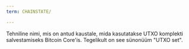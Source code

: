 ```yaml
---
term: CHAINSTATE/

---
```

Tehniline nimi, mis on antud kaustale, mida kasutatakse UTXO komplekti salvestamiseks Bitcoin Core'is. Tegelikult on see sünonüüm "UTXO set".